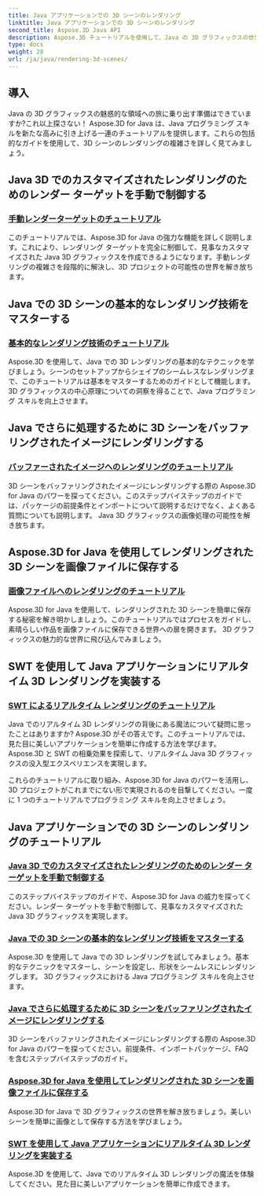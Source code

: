 ```yaml
---
title: Java アプリケーションでの 3D シーンのレンダリング
linktitle: Java アプリケーションでの 3D シーンのレンダリング
second_title: Aspose.3D Java API
description: Aspose.3D チュートリアルを使用して、Java の 3D グラフィックスの世界を解き放ちます。手動レンダリング、基本テクニック、画像処理、リアルタイム レンダリングを簡単にマスターします。
type: docs
weight: 28
url: /ja/java/rendering-3d-scenes/
---
```

## 導入

Java の 3D グラフィックスの魅惑的な領域への旅に乗り出す準備はできていますか?これ以上探さない！ Aspose.3D for Java は、Java プログラミング スキルを新たな高みに引き上げる一連のチュートリアルを提供します。これらの包括的なガイドを使用して、3D シーンのレンダリングの複雑さを詳しく見てみましょう。

## Java 3D でのカスタマイズされたレンダリングのためのレンダー ターゲットを手動で制御する
### [手動レンダーターゲットのチュートリアル](./manual-render-targets/)

このチュートリアルでは、Aspose.3D for Java の強力な機能を詳しく説明します。これにより、レンダリング ターゲットを完全に制御して、見事なカスタマイズされた Java 3D グラフィックスを作成できるようになります。手動レンダリングの複雑さを段階的に解決し、3D プロジェクトの可能性の世界を解き放ちます。

## Java での 3D シーンの基本的なレンダリング技術をマスターする
### [基本的なレンダリング技術のチュートリアル](./basic-rendering/)

Aspose.3D を使用して、Java での 3D レンダリングの基本的なテクニックを学びましょう。シーンのセットアップからシェイプのシームレスなレンダリングまで、このチュートリアルは基本をマスターするためのガイドとして機能します。 3D グラフィックスの中心原理についての洞察を得ることで、Java プログラミング スキルを向上させます。

## Java でさらに処理するために 3D シーンをバッファリングされたイメージにレンダリングする
### [バッファーされたイメージへのレンダリングのチュートリアル](./render-to-buffered-image/)

3D シーンをバッファリングされたイメージにレンダリングする際の Aspose.3D for Java のパワーを探ってください。このステップバイステップのガイドでは、パッケージの前提条件とインポートについて説明するだけでなく、よくある質問についても説明します。 Java 3D グラフィックスの画像処理の可能性を解き放ちます。

## Aspose.3D for Java を使用してレンダリングされた 3D シーンを画像ファイルに保存する
### [画像ファイルへのレンダリングのチュートリアル](./render-to-file/)

Aspose.3D for Java を使用して、レンダリングされた 3D シーンを簡単に保存する秘密を解き明かしましょう。このチュートリアルではプロセスをガイドし、素晴らしい作品を画像ファイルに保存できる世界への扉を開きます。 3D グラフィックスの魅力的な世界に飛び込んでみましょう。

## SWT を使用して Java アプリケーションにリアルタイム 3D レンダリングを実装する
### [SWT によるリアルタイム レンダリングのチュートリアル](./real-time-rendering-swt/)

Java でのリアルタイム 3D レンダリングの背後にある魔法について疑問に思ったことはありますか? Aspose.3D がその答えです。このチュートリアルでは、見た目に美しいアプリケーションを簡単に作成する方法を学びます。 Aspose.3D と SWT の相乗効果を探索して、リアルタイム Java 3D グラフィックスの没入型エクスペリエンスを実現します。

これらのチュートリアルに取り組み、Aspose.3D for Java のパワーを活用し、3D プロジェクトがこれまでにない形で実現されるのを目撃してください。一度に 1 つのチュートリアルでプログラミング スキルを向上させましょう。
## Java アプリケーションでの 3D シーンのレンダリングのチュートリアル
### [Java 3D でのカスタマイズされたレンダリングのためのレンダー ターゲットを手動で制御する](./manual-render-targets/)
このステップバイステップのガイドで、Aspose.3D for Java の威力を探ってください。レンダー ターゲットを手動で制御して、見事なカスタマイズされた Java 3D グラフィックスを実現します。
### [Java での 3D シーンの基本的なレンダリング技術をマスターする](./basic-rendering/)
Aspose.3D を使用して Java での 3D レンダリングを試してみましょう。基本的なテクニックをマスターし、シーンを設定し、形状をシームレスにレンダリングします。 3D グラフィックスにおける Java プログラミング スキルを向上させます。
### [Java でさらに処理するために 3D シーンをバッファリングされたイメージにレンダリングする](./render-to-buffered-image/)
3D シーンをバッファリングされたイメージにレンダリングする際の Aspose.3D for Java のパワーを探ってください。前提条件、インポートパッケージ、FAQ を含むステップバイステップのガイド。
### [Aspose.3D for Java を使用してレンダリングされた 3D シーンを画像ファイルに保存する](./render-to-file/)
Aspose.3D for Java で 3D グラフィックスの世界を解き放ちましょう。美しいシーンを簡単に画像として保存する方法を学びましょう。
### [SWT を使用して Java アプリケーションにリアルタイム 3D レンダリングを実装する](./real-time-rendering-swt/)
Aspose.3D を使用して、Java でのリアルタイム 3D レンダリングの魔法を体験してください。見た目に美しいアプリケーションを簡単に作成できます。